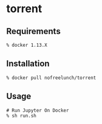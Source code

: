 # torrent

## Requirements
```
% docker 1.13.X
```

## Installation
```
% docker pull nofreelunch/torrent
```


## Usage
```
# Run Jupyter On Docker
% sh run.sh
```
